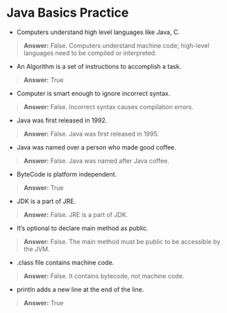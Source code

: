 # Java Basics Practice

- Computers understand high level languages like Java, C.  
> **Answer:** False. Computers understand machine code; high-level languages need to be compiled or interpreted.

>> >>
- An Algorithm is a set of instructions to accomplish a task.  
> **Answer:** True

- Computer is smart enough to ignore incorrect syntax.  
> **Answer:** False. Incorrect syntax causes compilation errors.

- Java was first released in 1992.  
> **Answer:** False. Java was first released in 1995.

- Java was named over a person who made good coffee.  
> **Answer:** False. Java was named after Java coffee.

- ByteCode is platform independent.  
> **Answer:** True

- JDK is a part of JRE.  
> **Answer:** False. JRE is a part of JDK.

- It’s optional to declare main method as public.  
> **Answer:** False. The main method must be public to be accessible by the JVM.

- .class file contains machine code.  
> **Answer:** False. It contains bytecode, not machine code.

- println adds a new line at the end of the line.  
> **Answer:** True

